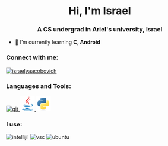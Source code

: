 <h1 align="center">Hi, I'm Israel</h1>
<h3 align="center">A CS undergrad in Ariel's university, Israel</h3>

- 🌱 I’m currently learning **C, Android**

<h3 align="left">Connect with me:</h3>
<p align="left">
<a href="https://www.leetcode.com/israelyaacobovich" target="blank"><img align="center" src="https://raw.githubusercontent.com/rahuldkjain/github-profile-readme-generator/master/src/images/icons/Social/leet-code.svg" alt="israelyaacobovich" height="30" width="40" /></a>
</p>

<h3 align="left">Languages and Tools:</h3>
<p align="left"> <a href="https://git-scm.com/" target="_blank" rel="noreferrer"> <img src="https://www.vectorlogo.zone/logos/git-scm/git-scm-icon.svg" alt="git" width="40" height="40"/> </a> <a href="https://www.java.com" target="_blank" rel="noreferrer"> <img src="https://raw.githubusercontent.com/devicons/devicon/master/icons/java/java-original.svg" alt="java" width="40" height="40"/> </a> <a href="https://www.python.org" target="_blank" rel="noreferrer"> <img src="https://raw.githubusercontent.com/devicons/devicon/master/icons/python/python-original.svg" alt="python" width="40" height="40"/> </a> </p>

<h3 align="left">I use:</h3>
<p align="left"> <img src="https://upload.wikimedia.org/wikipedia/commons/9/9c/IntelliJ_IDEA_Icon.svg" alt="intellijil" width="40" height="40"/> </a> <img src="https://upload.wikimedia.org/wikipedia/commons/9/9a/Visual_Studio_Code_1.35_icon.svg" alt="vsc" width="40" height="40"/> </a> <img src="https://upload.wikimedia.org/wikipedia/commons/a/ab/Logo-ubuntu_cof-orange-hex.svg" alt="ubuntu" width="40" height="40"/> </a> </p>
